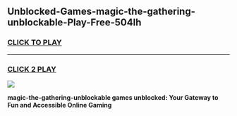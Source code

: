 
## Unblocked-Games-magic-the-gathering-unblockable-Play-Free-504lh
<h3>
<a href="https://premium76.site?title=magic-the-gathering-unblockable&ref=18A1">CLICK TO PLAY</a></h3>
<hr>

<h3>
<a href="https://premium76.site?title=magic-the-gathering-unblockable&ref=18A1">CLICK 2 PLAY</a>
  
</h3>

<a href="https://premium76.site?title=magic-the-gathering-unblockable&ref=18A1"><img src="https://clearcache.store/games.png"></a>


**magic-the-gathering-unblockable games unblocked: Your Gateway to Fun and Accessible Online Gaming**
